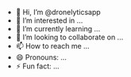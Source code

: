 - 👋 Hi, I’m @dronelyticsapp
- 👀 I’m interested in ...
- 🌱 I’m currently learning ...
- 💞️ I’m looking to collaborate on ...
- 📫 How to reach me ...
- 😄 Pronouns: ...
- ⚡ Fun fact: ...

<!---
dronelyticsapp/dronelyticsapp is a ✨ special ✨ repository because its `README.md` (this file) appears on your GitHub profile.
You can click the Preview link to take a look at your changes.
--->
